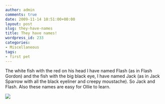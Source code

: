 ```yaml
---
author: admin
comments: true
date: 2009-11-14 10:51:00+00:00
layout: post
slug: they-have-names
title: They have names!
wordpress_id: 233
categories:
- Miscellaneous
tags:
- first pet
---
```


The white fish with the red on his head I have named Flash (as in Flash Gordon) and the fish with the big black eye, I have named Jack (as in Jack Sparrow with all the black eyeliner and creepy moustache).  So Jack and Flash.  Also these names are easy for Ollie to learn.

![](https://blogger.googleusercontent.com/tracker/251139911615938991-7978132980187577300?l=www.outmumbered.com)
